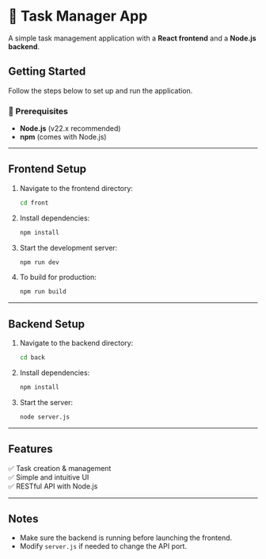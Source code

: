 # 📝 Task Manager App  

A simple task management application with a **React frontend** and a **Node.js backend**.  

## Getting Started  

Follow the steps below to set up and run the application.  

### 📌 Prerequisites  
- **Node.js** (v22.x recommended)  
- **npm** (comes with Node.js)  

---

## Frontend Setup  
1. Navigate to the frontend directory:  
   ```bash
   cd front
   ```  
2. Install dependencies:  
   ```bash
   npm install
   ```  
3. Start the development server:  
   ```bash
   npm run dev
   ```  
4. To build for production:  
   ```bash
   npm run build
   ```  

---

## Backend Setup  
1. Navigate to the backend directory:  
   ```bash
   cd back
   ```  
2. Install dependencies:  
   ```bash
   npm install
   ```  
3. Start the server:  
   ```bash
   node server.js
   ```  

---

## Features  
✅ Task creation & management  
✅ Simple and intuitive UI  
✅ RESTful API with Node.js  

---

## Notes  
- Make sure the backend is running before launching the frontend.  
- Modify `server.js` if needed to change the API port.  

